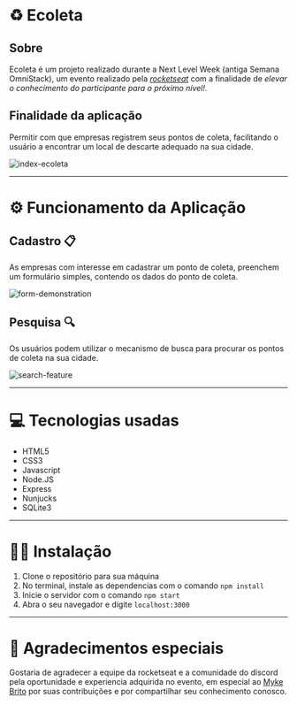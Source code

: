 # ♻ Ecoleta


## Sobre
Ecoleta é um projeto realizado durante a Next Level Week (antiga Semana OmniStack), um evento realizado pela [*rocketseat*](https://rocketseat.com.br/) com a finalidade de *elevar o conhecimento do participante para o próximo nível!*.

## Finalidade da aplicação
Permitir com que empresas registrem seus pontos de coleta, facilitando o usuário a encontrar um local de descarte adequado na sua cidade.

![index-ecoleta](https://i.imgur.com/NzNwAA6.png)

---

# ⚙️ Funcionamento da Aplicação
## Cadastro 📋
As empresas com interesse em cadastrar um ponto de coleta, preenchem um formulário simples, contendo os dados do ponto de coleta.

![form-demonstration](https://i.imgur.com/R6sXV50.gif)

## Pesquisa 🔍
Os usuários podem utilizar o mecanismo de busca para procurar os pontos de coleta na sua cidade.

![search-feature](https://i.imgur.com/L6C2pNJ.gif)

---

# 💻 Tecnologias usadas

* HTML5
* CSS3
* Javascript
* Node.JS
* Express
* Nunjucks
* SQLite3

---

# 👨‍💻 Instalação

1. Clone o repositório para sua máquina
2. No terminal, instale as dependencias com o comando `npm install`
3. Inicie o servidor com o comando `npm start`
4. Abra o seu navegador e digite `localhost:3000`

---

# :rocket: Agradecimentos especiais

Gostaria de agradecer a equipe da rocketseat e a comunidade do discord pela oportunidade e experiencia adquirida no evento, em especial ao [Myke Brito](https://twitter.com/maykbrito) por suas contribuições e por compartilhar seu conhecimento conosco.
